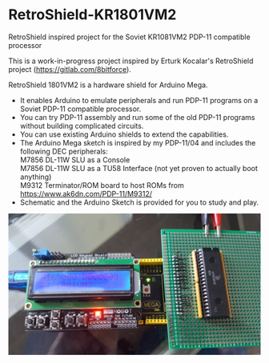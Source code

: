 # RetroShield-KR1801VM2
RetroShield inspired project for the Soviet KR1081VM2 PDP-11 compatible processor

This is a work-in-progress project inspired by Erturk Kocalar's RetroShield project (https://gitlab.com/8bitforce).

RetroShield 1801VM2 is a hardware shield for Arduino Mega.
* It enables Arduino to emulate peripherals and run PDP-11 programs on a Soviet PDP-11 compatible processor.
* You can try PDP-11 assembly and run some of the old PDP-11 programs without building complicated circuits.
* You can use existing Arduino shields to extend the capabilities.
* The Arduino Mega sketch is inspired by my PDP-11/04 and includes the following DEC peripherals:  
   M7856 DL-11W SLU as a Console     
   M7856 DL-11W SLU as a TU58 Interface (not yet proven to actually boot anything)  
      M9312 Terminator/ROM board to host ROMs from https://www.ak6dn.com/PDP-11/M9312/     
* Schematic and the Arduino Sketch is provided for you to study and play.

![Prototype RetroShield for KR1801VM2](Docs/KR1801VM2_prototype.jpg)
